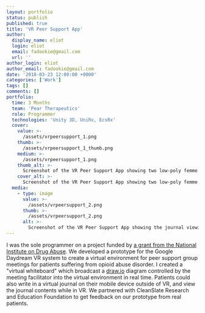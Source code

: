 ```yaml
---
layout: portfolio
status: publish
published: true
title: 'VR Peer Support App'
author:
  display_name: eliot
  login: eliot
  email: fadookie@gmail.com
  url: ''
author_login: eliot
author_email: fadookie@gmail.com
date: '2018-03-23 12:00:00 +0000'
categories: ['Work']
tags: []
comments: []
portfolio:
  time: 3 Months
  team: 'Pear Therapeutics'
  role: Programmer
  technologies: 'Unity 3D, UniRx, EcsRx'
  cover:
    value: >-
      /assets/vrpeersupport_1.png
    thumb: >-
      /assets/vrpeersupport_1_thumb.png
    medium: >-
      /assets/vrpeersupport_1.png
    thumb_alt: >-
      Screenshot of the VR Peer Support App showing two low-poly femme avatars sitting in chairs in a courtyard environment.
    cover_alt: >-
      Screenshot of the VR Peer Support App showing two low-poly femme avatars sitting in chairs in a courtyard environment. A large whiteboard hovers to the right, showing some text "Welcome to the... VR Peer Support Group." A thought bubble shape says "Share your thoughts." A speech bubble shape says "Speak up."
  media:
    - type: image
      value: >-
        /assets/vrpeersupport_2.png
      thumb: >-
        /assets/vrpeersupport_2.png
      alt: >-
        Screenshot of the VR Peer Support App showing the journal viewing feature in the courtyard environment. A Google Daydream controller is visible with a large sheet of text protruding from the top of it, showing some lorem ipsum placeholder text. Some empty chairs and the whiteboard are visible in the background.
---
```


I was the sole programmer on a project funded by [a grant from the National Institute on Drug Abuse](https://www.sbir.gov/sbirsearch/detail/1465415). We developed a prototype for the Google Daydream VR system to create a virtual environment for peer support group meetings for patients suffering from opioid abuse disorder. I created a "virtual whiteboard" which broadcast a [draw.io](https://draw.io) diagram controlled by the meeting facilitator into the virtual environment in real time. Patients could also write in a virtual journal on their mobile device outside of VR, and view the journal contents while in VR. We partnered with CleanSlate Research and Education Foundation to get feedback on our prototype from real patients.